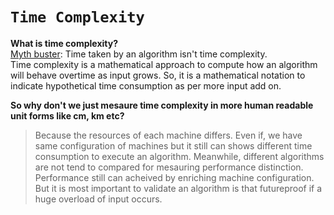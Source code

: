 # ```Time Complexity```

**What is time complexity?**  
<ins>Myth buster</ins>: Time taken by an algorithm isn't time complexity.  
Time complexity is a mathematical approach to compute how an algorithm will behave overtime as input grows. So, it is a mathematical notation to indicate hypothetical time consumption as per more input add on.

**So why don't we just mesaure time complexity in more human readable unit forms like cm, km etc?**

> Because the resources of each machine differs. Even if, we have same configuration of machines but it still can shows different time consumption to execute an algorithm. Meanwhile, different algorithms are not tend to compared for mesauring performance distinction. Performance still can acheived by enriching machine configuration. But it is most important to validate an algorithm is that futureproof if a huge overload of input occurs.
